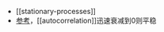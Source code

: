 - [[stationary-processes]]
- [参考](https://zhuanlan.zhihu.com/p/26227700)，[[autocorrelation]]迅速衰减到0则平稳